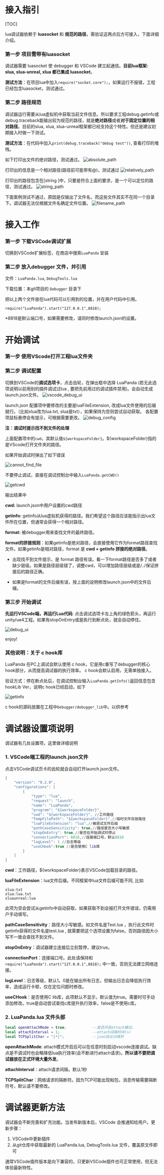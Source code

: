 # 接入指引

[TOC]



lua调试器依赖于 **luasocket** 和 **规范的路径**，需验证这两点后方可接入，下面详细介绍。

### 第一步 项目需带有luasocket

调试器需要 luasocket 使 debugger 和 VSCode 建立起通信。**目前lua框架: slua, slua-unreal, xlua 都已集成 luasocket**。

**测试方法**：在项目lua中加入`require("socket.core");`，如果运行不报错，工程已经包含luasocket，测试通过。




### 第二步 路径规范

调试器运行需要从lua虚拟机中获取当前文件信息。所以要求工程debug.getinfo或debug.traceback能输出较为规范的路径，就是**绝对路径**或者**对于固定位置的相对路径**。目前的slua, xlua, slua-unreal框架都已经支持这个特性。但还是建议初期接入时做一下测试。

**测试方法**：在代码中加入`print(debug.traceback("debug test"))`, 查看打印的堆栈。

如下打印出文件的绝对路径，测试通过。
![absolute_path](../static/access_introduction/absolute_path.png)

打印出的信息是一个相对路径(路径前可能带有@)，测试通过
![relatively_path](../static/access_introduction/relatively_path.png)

打印出的路径包含在[string ]中，只要是符合上面的要求，是一个可以定位的路径，测试通过。
![string_path](../static/access_introduction/string_path.png)

下面案例测试不通过，原因是仅输出了文件名，而这些文件其实不在同一个目录下。调试器无法仅根据文件名确定文件位置。
![filename_path](../static/access_introduction/filename_path.png)





# 接入工作


### 第一步 下载VSCode调试扩展
切换到VSCode扩展标签，在商店中搜索`LuaPanda` 安装



### 第二步 放入debugger 文件，并引用

文件：`LuaPanda.lua`, `DebugTools.lua`

下载位置：本git项目的 `Debugger` 目录下

把以上两个文件放在lua代码可以引用到的位置，并在用户代码中引用。

```
require("LuaPanda").start("127.0.0.1",8818);
```

*8818是默认端口号，如果需要修改，请同时修改launch.json的设置。




# 开始调试


### 第一步 使用VScode打开工程lua文件夹


### 第二步 调试配置
切换到VSCode的**调试选项卡**，点击齿轮，在弹出框中选择 LuaPanda (若无此选项说明以前用别的插件调试过lua , 要把先前用过的调试插件禁用)。会自动生成launch.json文件。
![vscode_debug_ui](../static/access_introduction/vscode_debug_ui.png)

launch.json 配置项中要修改的主要是luaFileExtension, 改成lua文件使用的后缀就行。（比如xlua改为lua.txt, slua是txt），如果保持为空则尝试自动获取。
各配置项鼠标悬停会有提示，可根据需要更改。
![debug_config](../static/access_introduction/debug_config.png)



**注：调试时提示找不到文件的处理**

上面配置项中的`cwd`，其默认值`${workspaceFolder}`。${workspaceFolder}指的是VScode打开文件夹的路径。

如果开始调试时弹出了如下错误

![cannot_find_file](../static/access_introduction/cannot_find_file.png)

不要停止调试，直接在调试控制台中输入`LuaPanda.getCWD()`

![getcwd](../static/access_introduction/getcwd.png)

输出结果中

**cwd:** launch.json中用户设置的cwd路径

**getinfo:** getinfo从lua虚拟机获得的路径。我们希望这个路径应该能指示出lua文件所在位置，但通常会获得一个相对路径。

**format:** 被debugger用来查找文件的最终路径。

**format的拼接规则**：如果getinfo是绝对路径，会直接使用它作为format路径查找文件。如果getinfo是相对路径，format 是 **cwd + getinfo 拼接的绝对路径**。

+ 出现找不到文件提示，是 format 路径有误。看一下format路径是否多了或者缺少层级。如果是路径层级错了，调整cwd，可以增加路径层级或是/../保证拼接后的路径正确。

+ 如果是format的文件后缀有误，按上面的说明修改launch.json中的文件后缀。



### 第三步 开始调试

**先运行VSCode端，再运行Lua代码**: 点击调试选项卡左上角的绿色箭头，再运行unity/ue4工程。如果有stopOnEntry或是执行到断点处，就会自动停住。



![debug_ui](../static/access_introduction/debug_ui.png)

enjoy! 




### 其他说明：关于 c hook库

LuaPanda 在PC上调试会默认使用 c hook，它是用c重写了debugger的核心hook部分，从而提高调试器的执行效率。 c hook会默认启用，无需单独接入。

验证方式：停在断点处后，在调试控制台输入`LuaPanda.getInfo()`返回信息包含hookLib Ver，说明c hook已经启动，如下

![getinfo](../static/access_introduction/getinfo.png)



c hook的源码放置在工程中`Debugger/debugger_lib`中。以供参考



# 调试器设置项说明

调试器有几处设置项，这里做详细说明

### 1. VSCode端工程的launch.json文件

点击VSCode调试页卡的齿轮就会自动打开launch.json文件。

```lua
{
    "version": "0.2.0",
    "configurations": [
        {
            "type": "lua",
            "request": "launch",
            "name": "LuaPanda",
            "program": "${workspaceFolder}",
            "cwd": "${workspaceFolder}", //工作路径
            "TempFilePath": "${workspaceFolder}",//临时文件存放路径
            "luaFileExtension": "lua",//被调试文件后缀
            "pathCaseSensitivity": true,//路径是否大小写敏感
            "stopOnEntry": true,//是否在开始调试时停止
            "connectionPort": 8818,//连接端口号，默认8818
            "logLevel": 1 //日志等级
        	"useCHook":true //是否使用C lib库
        }
    ]
}
```

**cwd**：工作路径，${workspaceFolder}表示VSCode加载目录的路径。

**luaFileExtension**：lua文件后缀。不同框架中lua文件后缀可能不同, 比如

```
slua:txt
xlua:lua.txt
sluaunreal:lua
```

此项为空会尝试从getinfo中自动获取，如果获取不到会报打开文件错误，仍需用户手动填写。

**pathCaseSensitivity**：路径大小写敏感。如文件名是Test.lua ，执行此文件时getinfo获得的文件名是test.lua , 就需要把这个选项设置为false。否则路径因大小写不一致会查找不到文件。

**stopOnEntry**：调试器建立连接后立刻暂停，建议true。

**connectionPort**：连接端口号。此处请保持和`require("LuaPanda").start("127.0.0.1",8818);` 中一致，否则无法建立网络连接。

**logLevel**：日志等级，默认1。0是在输出所有日志，但输出日志会降低执行效率，造成运行卡顿，仅在定位问题时修改。

**useCHook**：是否使用C lib库，此项默认不显示，默认值为true。需要时可手动添加修改。true是自动尝试查找c库提升执行效率，false是不使用c库。



### 2. LuaPanda.lua 文件头部

```lua
local openAttachMode = true;            --是否开启attach模式。
local attachInterval = 1;               --attach间隔时间(s)
local TCPSplitChar = "|*|";             --json协议分隔符
```

**openAttachMode**: attach模式开启后可以在任意时刻启动vscode连接调试。缺点是不调试时也会略降低lua执行效率(会不断进行attach请求)。**所以请不要把调试器放在正式环境大量外发**。

**attachInterval**：attach请求间隔，默认1秒

**TCPSplitChar**：网络请求的隔断符。因为TCP可能出现粘包，消息传输需要隔断符号，默认请不要修改。



# 调试器更新方法

调试器会不断完善和扩充功能。当发布新版本后，VSCode 会推通知给用户。更新步骤：

1. VSCode中更新插件
2. 从git仓库中获取最新的 LuaPanda.lua, DebugTools.lua 文件，覆盖原文件即可

通常VSCode插件版本是向下兼容的，只更新VSCode插件也可正常使用，但无法体验最新特性。